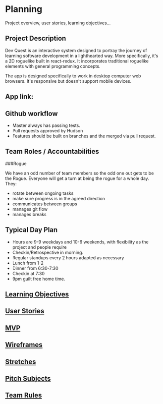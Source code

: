 Planning  
========
Project overview, user stories, learning objectives... 

Project Description
-------------------
Dev Quest is an interactive system designed to portray the journey of learning software development in a lighthearted way. More specifically, it's a 2D roguelike built in react-redux. It incorporates traditional roguelike elements with general programming concepts. 

The app is designed specifically to work in desktop computer web browsers. It's responsive but doesn't support mobile devices.

App link:
---------

Github workflow
---------------
* Master always has passing tests.
* Pull requests approved by Hudson
* Features should be built on branches and the merged via pull request.

Team Roles / Accountabilities
-----------------------------

###Rogue

We have an odd number of team members so the odd one out gets to be the Rogue. Everyone will get a turn at being the rogue for a whole day. They:

* rotate between ongoing tasks
* make sure progress is in the agreed direction
* communicates between groups
* manages git flow
* manages breaks

Typical Day Plan
----------------
* Hours are 9-9 weekdays and 10-6 weekends, with flexibility as the project and people require
* Checkin/Retrospective in morning.
* Regular standups every 2 hours adapted as necessary
* Lunch from 1-2
* Dinner from 6:30-7:30
* Checkin at 7:30
* 9pm guilt free home time.


[Learning Objectives](learningObjectives.md)
---------------------

[User Stories](userStories.md)
------------  
 
[MVP](MVP.md)
-----

[Wireframes](wireframes.md)
------------

[Stretches](stretches.md)
-----------

[Pitch Subjects](pitchSubjects.md)
----------------

[Team Rules](rules.md)
------------
